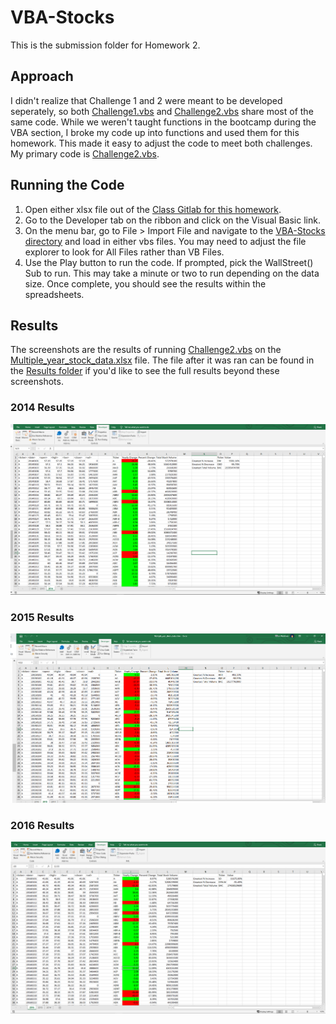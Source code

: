 # VBA-Stocks
This is the submission folder for Homework 2.

## Approach
I didn't realize that Challenge 1 and 2 were meant to be developed seperately, so both [Challenge1.vbs](Challenge1.vbs) and [Challenge2.vbs](Challenge2.vbs) share most of the same code.  While we weren't taught functions in the bootcamp during the VBA section, I broke my code up into functions and used them for this homework.  This made it easy to adjust the code to meet both challenges.  My primary code is [Challenge2.vbs](Challenge2.vbs).

## Running the Code
1. Open either xlsx file out of the [Class Gitlab for this homework](https://umn.bootcampcontent.com/University-of-Minnesota-Boot-Camp/uofm-stp-data-pt-06-2020-u-c/tree/master/02-Homework/02-VBA-Scripting/Instructions/Resources/).  
2. Go to the Developer tab on the ribbon and click on the Visual Basic link.
3. On the menu bar, go to File > Import File and navigate to the [VBA-Stocks directory](../VBA-Stocks) and load in either vbs files.  You may need to adjust the file explorer to look for All Files rather than VB Files.
4. Use the Play button to run the code.  If prompted, pick the WallStreet() Sub to run. This may take a minute or two to run depending on the data size.  Once complete, you should see the results within the spreadsheets.

## Results
The screenshots are the results of running [Challenge2.vbs](Challenge2.vbs) on the [Multiple_year_stock_data.xlsx](https://umn.bootcampcontent.com/University-of-Minnesota-Boot-Camp/uofm-stp-data-pt-06-2020-u-c/blob/master/02-Homework/02-VBA-Scripting/Instructions/Resources/Multiple_year_stock_data.xlsx) file.  The file after it was ran can be found in the [Results folder](../Results/Multiple_year_stock_data.xlsm) if you'd like to see the full results beyond these screenshots.

### 2014 Results
![2014 Results](2014.png)

### 2015 Results
![2015 Results](2015.png)

### 2016 Results
![2016 Results](2016.png)